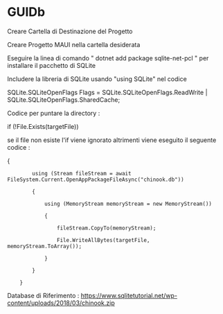 # GUIDb

Creare Cartella di Destinazione del Progetto

Creare Progetto MAUI nella cartella desiderata

Eseguire la linea di comando " dotnet add package sqlite-net-pcl " per installare il pacchetto di SQLite

Includere la libreria di SQLite usando "using SQLite" nel codice

SQLite.SQLiteOpenFlags Flags = SQLite.SQLiteOpenFlags.ReadWrite | SQLite.SQLiteOpenFlags.SharedCache;

Codice per puntare la directory : 

if (!File.Exists(targetFile))

se il file non esiste l'if viene ignorato altrimenti viene eseguito il seguente codice : 

 {
 
            using (Stream fileStream = await FileSystem.Current.OpenAppPackageFileAsync("chinook.db"))
            
            {
            
                using (MemoryStream memoryStream = new MemoryStream())
                
                {
                
                    fileStream.CopyTo(memoryStream);
                    
                    File.WriteAllBytes(targetFile, memoryStream.ToArray());
                    
                }
                
            }
            
        }
        

Database di Riferimento : https://www.sqlitetutorial.net/wp-content/uploads/2018/03/chinook.zip
